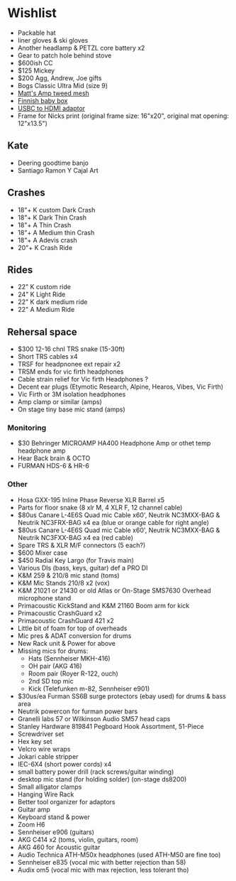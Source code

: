 # Wishlist

- Packable hat
- liner gloves & ski gloves
- Another headlamp & PETZL core battery x2
- Gear to patch hole behind stove
- $600ish CC
- $125 Mickey
- $200 Agg, Andrew, Joe gifts
- Bogs Classic Ultra Mid (size 9)
- [Matt's Amp tweed mesh](https://nextgenguitars.ca/categories/cab-case-parts/grill-cloth-piping.html)
- [Finnish baby box](https://www.finnishbabybox.com/en/)
- [USBC to HDMI adaptor](https://www.amazon.ca/Adaptor%EF%BC%8C-Multiport-Charging-ChromeBook-Converter/dp/B07G82ZW1D/)
- Frame for Nicks print (original frame size: 16"x20", original mat opening: 12"x13.5")

## Kate

- Deering goodtime banjo
- Santiago Ramon Y Cajal Art

## Crashes

- 18"+ K custom Dark Crash
- 18"+ K Dark Thin Crash
- 18"+ A Thin Crash
- 18"+ A Medium thin Crash
- 18"+ A Adevis crash
- 20"+ K Crash Ride

## Rides

- 22" K custom ride
- 24" K Light Ride
- 22" K dark medium ride
- 22" A Medium Ride

## Rehersal space

- $300 12-16 chnl TRS snake (15-30ft)
- Short TRS cables x4
- TRSF for headpnonee ext repair x2
- TRSM ends for vic firth headphones
- Cable strain relief for Vic firth Headphones ?
- Decent ear plugs (Etymotic Research, Alpine, Hearos, Vibes, Vic Firth)
- Vic Firth or 3M isolation headphones
- Amp clamp or similar (amps)
- On stage tiny base mic stand (amps)

### Monitoring

- $30 Behringer MICROAMP HA400 Headphone Amp or othet temp headphone amp
- Hear Back brain & OCTO
- FURMAN HDS-6 & HR-6

### Other

- Hosa GXX-195 Inline Phase Reverse XLR Barrel x5
- Parts for floor snake (8 xlr M, 4 XLR F, 12 channel cable)
- $80us Canare L-4E6S Quad mic Cable x60', Neutrik NC3MXX-BAG & Neutrik NC3FRX-BAG x4 ea (blue or orange cable for right angle)
- $80us Canare L-4E6S Quad mic Cable x60', Neutrik NC3MXX-BAG & Neutrik NC3FXX-BAG x4 ea (red cable)
- Spare TRS & XLR M/F connectors (5 each?)
- $600 Mixer case
- $450 Radial Key Largo (for Travis main)
- Various DIs (bass, keys, guitar) def a PRO DI
- K&M 259 & 210/8 mic stand (toms)
- K&M Mic Stands 210/8 x2 (vox)
- K&M 21021 or 21430 or old Atlas or On-Stage SMS7630 Overhead microphone stand
- Primacoustic KickStand and K&M 21160 Boom arm for kick
- Primacoustic CrashGuard x2
- Primacoustic CrashGuard 421 x2
- Little bit of foam for top of overheads
- Mic pres & ADAT conversion for drums
- New Rack unit & Power for above
- Missing mics for drums:
  - Hats (Sennheiser MKH-416)
  - OH pair (AKG 416)
  - Room pair (Royer R-122, ouch)
  - 2nd SD top mic
  - Kick (Telefunken m-82, Sennheiser e901)
- $30us/ea Furman SS6B surge protectors (ebay used) for drums & bass area
- Neutrik powercon for furman power bars
- Granelli labs 57 or Wilkinson Audio SM57 head caps
- Stanley Hardware 819841 Pegboard Hook Assortment, 51-Piece
- Screwdriver set
- Hex key set
- Velcro wire wraps
- Jokari cable stripper
- IEC-6X4 (short power cords) x4
- small battery power drill (rack screws/guitar winding)
- desktop mic stand (for holding solder) (on-stage ds8200)
- Small alligator clamps
- Hanging Wire Rack
- Better tool organizer for adaptors
- Guitar amp
- Keyboard stand & power
- Zoom H6
- Sennheiser e906 (guitars)
- AKG C414 x2 (toms, violin, guitars, room)
- AKG 460 for Acoustic guitar
- Audio Technica ATH-M50x headphones (used ATH-M50 are fine too)
- Sennheiser e835 (vocal mic with better rejection than 58)
- Audix om5 (vocal mic with max rejection, less tolerant tho)
